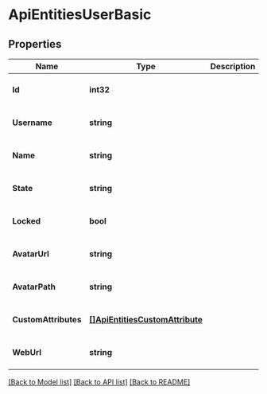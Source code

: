 # ApiEntitiesUserBasic

## Properties
Name | Type | Description | Notes
------------ | ------------- | ------------- | -------------
**Id** | **int32** |  | [optional] [default to null]
**Username** | **string** |  | [optional] [default to null]
**Name** | **string** |  | [optional] [default to null]
**State** | **string** |  | [optional] [default to null]
**Locked** | **bool** |  | [optional] [default to null]
**AvatarUrl** | **string** |  | [optional] [default to null]
**AvatarPath** | **string** |  | [optional] [default to null]
**CustomAttributes** | [**[]ApiEntitiesCustomAttribute**](API_Entities_CustomAttribute.md) |  | [optional] [default to null]
**WebUrl** | **string** |  | [optional] [default to null]

[[Back to Model list]](../README.md#documentation-for-models) [[Back to API list]](../README.md#documentation-for-api-endpoints) [[Back to README]](../README.md)


